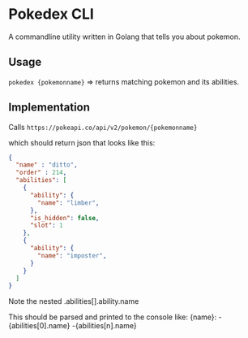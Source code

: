 # Pokedex CLI

A commandline utility written in Golang that tells you about pokemon.

## Usage

`pokedex {pokemonname}` => returns matching pokemon and its abilities.

## Implementation

Calls `https://pokeapi.co/api/v2/pokemon/{pokemonname}`

which should return json that looks like this:

```json
{
  "name" : "ditto",
  "order" : 214,
  "abilities": [
    {
      "ability": {
        "name": "limber",
      },
      "is_hidden": false,
      "slot": 1
    },
    {
      "ability": {
        "name": "imposter",
      }
    }
  ]
}
```
Note the nested .abilities[].ability.name

This should be parsed and printed to the console like:
{name}:
 -{abilities[0].name}
 -{abilities[n].name}